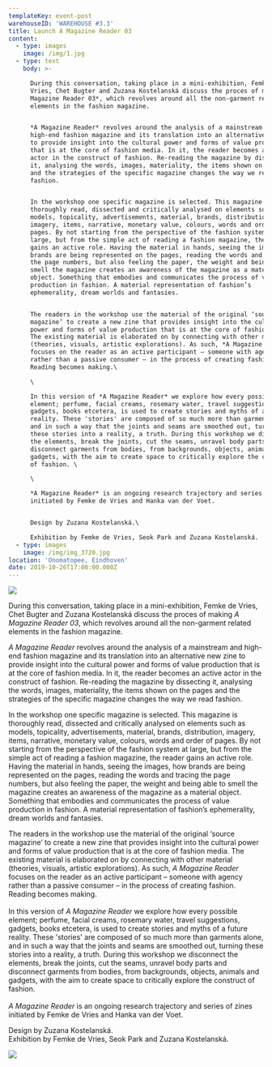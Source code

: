 ```yaml
---
templateKey: event-post
warehouseID: 'WAREHOUSE #3.3'
title: Launch A Magazine Reader 03
content:
  - type: images
    image: /img/1.jpg
  - type: text
    body: >-

      During this conversation, taking place in a mini-exhibition, Femke de
      Vries, Chet Bugter and Zuzana Kostelanská discuss the proces of making *A
      Magazine Reader 03*, which revolves around all the non-garment related
      elements in the fashion magazine. 


      *A Magazine Reader* revolves around the analysis of a mainstream and
      high-end fashion magazine and its translation into an alternative new zine
      to provide insight into the cultural power and forms of value production
      that is at the core of fashion media. In it, the reader becomes an active
      actor in the construct of fashion. Re-reading the magazine by dissecting
      it, analysing the words, images, materiality, the items shown on the pages
      and the strategies of the specific magazine changes the way we read
      fashion.


      In the workshop one specific magazine is selected. This magazine is
      thoroughly read, dissected and critically analysed on elements such as
      models, topicality, advertisements, material, brands, distribution,
      imagery, items, narrative, monetary value, colours, words and order of
      pages. By not starting from the perspective of the fashion system at
      large, but from the simple act of reading a fashion magazine, the reader
      gains an active role. Having the material in hands, seeing the images, how
      brands are being represented on the pages, reading the words and tracing
      the page numbers, but also feeling the paper, the weight and being able to
      smell the magazine creates an awareness of the magazine as a material
      object. Something that embodies and communicates the process of value
      production in fashion. A material representation of fashion’s
      ephemerality, dream worlds and fantasies.


      The readers in the workshop use the material of the original ‘source
      magazine’ to create a new zine that provides insight into the cultural
      power and forms of value production that is at the core of fashion media.
      The existing material is elaborated on by connecting with other material
      (theories, visuals, artistic explorations). As such, *A Magazine Reader*
      focuses on the reader as an active participant – someone with agency
      rather than a passive consumer – in the process of creating fashion.
      Reading becomes making.\

      \

      In this version of *A Magazine Reader* we explore how every possible
      element; perfume, facial creams, rosemary water, travel suggestions,
      gadgets, books etcetera, is used to create stories and myths of a future
      reality. These 'stories' are composed of so much more than garments alone,
      and in such a way that the joints and seams are smoothed out, turning
      these stories into a reality, a truth. During this workshop we disconnect
      the elements, break the joints, cut the seams, unravel body parts and
      disconnect garments from bodies, from backgrounds, objects, animals and
      gadgets, with the aim to create space to critically explore the construct
      of fashion. \

      \

      *A Magazine Reader* is an ongoing research trajectory and series of zines
      initiated by Femke de Vries and Hanka van der Voet. 


      Design by Zuzana Kostelanská.\

      Exhibition by Femke de Vries, Seok Park and Zuzana Kostelanská.
  - type: images
    image: /img/img_3720.jpg
location: 'Onomatopee, Eindhoven'
date: 2019-10-26T17:00:00.000Z
---
```

![](/img/1.jpg)

During this conversation, taking place in a mini-exhibition, Femke de Vries, Chet Bugter and Zuzana Kostelanská discuss the proces of making *A Magazine Reader 03*, which revolves around all the non-garment related elements in the fashion magazine. 

*A Magazine Reader* revolves around the analysis of a mainstream and high-end fashion magazine and its translation into an alternative new zine to provide insight into the cultural power and forms of value production that is at the core of fashion media. In it, the reader becomes an active actor in the construct of fashion. Re-reading the magazine by dissecting it, analysing the words, images, materiality, the items shown on the pages and the strategies of the specific magazine changes the way we read fashion.

In the workshop one specific magazine is selected. This magazine is thoroughly read, dissected and critically analysed on elements such as models, topicality, advertisements, material, brands, distribution, imagery, items, narrative, monetary value, colours, words and order of pages. By not starting from the perspective of the fashion system at large, but from the simple act of reading a fashion magazine, the reader gains an active role. Having the material in hands, seeing the images, how brands are being represented on the pages, reading the words and tracing the page numbers, but also feeling the paper, the weight and being able to smell the magazine creates an awareness of the magazine as a material object. Something that embodies and communicates the process of value production in fashion. A material representation of fashion’s ephemerality, dream worlds and fantasies.

The readers in the workshop use the material of the original ‘source magazine’ to create a new zine that provides insight into the cultural power and forms of value production that is at the core of fashion media. The existing material is elaborated on by connecting with other material (theories, visuals, artistic explorations). As such, *A Magazine Reader* focuses on the reader as an active participant – someone with agency rather than a passive consumer – in the process of creating fashion. Reading becomes making.\
\
In this version of *A Magazine Reader* we explore how every possible element; perfume, facial creams, rosemary water, travel suggestions, gadgets, books etcetera, is used to create stories and myths of a future reality. These 'stories' are composed of so much more than garments alone, and in such a way that the joints and seams are smoothed out, turning these stories into a reality, a truth. During this workshop we disconnect the elements, break the joints, cut the seams, unravel body parts and disconnect garments from bodies, from backgrounds, objects, animals and gadgets, with the aim to create space to critically explore the construct of fashion. \
\
*A Magazine Reader* is an ongoing research trajectory and series of zines initiated by Femke de Vries and Hanka van der Voet. 

Design by Zuzana Kostelanská.\
Exhibition by Femke de Vries, Seok Park and Zuzana Kostelanská.

![](/img/img_3720.jpg)